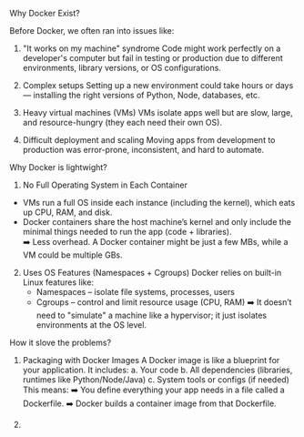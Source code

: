 Why Docker Exist?
  
  Before Docker, we often ran into issues like:
  1. "It works on my machine" syndrome
  Code might work perfectly on a developer's computer but fail in testing or production due to different environments, library versions, or OS configurations.
  
  2. Complex setups
  Setting up a new environment could take hours or days — installing the right versions of Python, Node, databases, etc.
  
  3. Heavy virtual machines (VMs)
  VMs isolate apps well but are slow, large, and resource-hungry (they each need their own OS).
  
  4. Difficult deployment and scaling
  Moving apps from development to production was error-prone, inconsistent, and hard to automate.

Why Docker is lightwight?

  1. No Full Operating System in Each Container
   - VMs run a full OS inside each instance (including the kernel), which eats up CPU, RAM, and disk.
   - Docker containers share the host machine’s kernel and only include the minimal things needed to run the app (code + libraries).   
  ➡️ Less overhead. A Docker container might be just a few MBs, while a VM could be multiple GBs.

  2. Uses OS Features (Namespaces + Cgroups)
     Docker relies on built-in Linux features like:
       - Namespaces – isolate file systems, processes, users
       - Cgroups – control and limit resource usage (CPU, RAM)
  ➡️ It doesn’t need to "simulate" a machine like a hypervisor; it just isolates environments at the OS level.

How it slove the problems?
  1. Packaging with Docker Images
     A Docker image is like a blueprint for your application.
     It includes:
     a. Your code
     b. All dependencies (libraries, runtimes like Python/Node/Java)
     c. System tools or configs (if needed)
     This means:
     ➡️ You define everything your app needs in a file called a Dockerfile.
     ➡️ Docker builds a container image from that Dockerfile.

2. 

